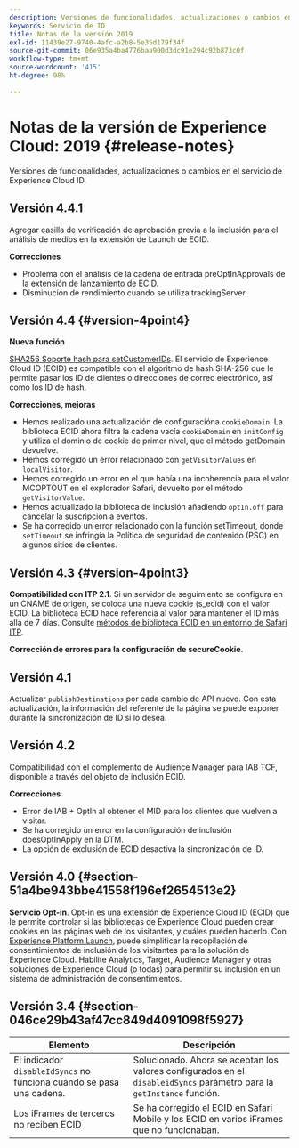 ```yaml
---
description: Versiones de funcionalidades, actualizaciones o cambios en el servicio de Experience Cloud ID.
keywords: Servicio de ID
title: Notas de la versión 2019
exl-id: 11439e27-9740-4afc-a2b8-5e35d179f34f
source-git-commit: 06e935a4ba4776baa900d3dc91e294c92b873c0f
workflow-type: tm+mt
source-wordcount: '415'
ht-degree: 98%

---
```


# Notas de la versión de Experience Cloud: 2019 {#release-notes}

Versiones de funcionalidades, actualizaciones o cambios en el servicio de Experience Cloud ID.

## Versión 4.4.1

Agregar casilla de verificación de aprobación previa a la inclusión para el análisis de medios en la extensión de Launch de ECID.

**Correcciones**

* Problema con el análisis de la cadena de entrada preOptInApprovals de la extensión de lanzamiento de ECID.
* Disminución de rendimiento cuando se utiliza trackingServer.

## Versión 4.4 {#version-4point4}

**Nueva función**

[SHA256 Soporte hash para setCustomerIDs](/help/reference/hashing-support.md). El servicio de Experience Cloud ID (ECID) es compatible con el algoritmo de hash SHA-256 que le permite pasar los ID de clientes o direcciones de correo electrónico, así como los ID de hash.

**Correcciones, mejoras**

* Hemos realizado una actualización de configuracióna `cookieDomain`. La biblioteca ECID ahora filtra la cadena vacía `cookieDomain` en `initConfig` y utiliza el dominio de cookie de primer nivel, que el método getDomain devuelve.
* Hemos corregido un error relacionado con `getVisitorValues` en `localVisitor`. 
* Hemos corregido un error en el que había una incoherencia para el valor MCOPTOUT en el explorador Safari, devuelto por el método `getVisitorValue`. 
* Hemos actualizado la biblioteca de inclusión añadiendo `optIn.off` para cancelar la suscripción a eventos.
* Se ha corregido un error relacionado con la función setTimeout, donde `setTimeout` se infringía la Política de seguridad de contenido (PSC) en algunos sitios de clientes.

## Versión 4.3 {#version-4point3}

**Compatibilidad con ITP 2.1**. Si un servidor de seguimiento se configura en un CNAME de origen, se coloca una nueva cookie (s_ecid) con el valor ECID. La biblioteca ECID hace referencia al valor para mantener el ID más allá de 7 días. Consulte [métodos de biblioteca ECID en un entorno de Safari ITP](/help/reference/ecid-library-methods.md).

**Corrección de errores para la configuración de secureCookie.**

## Versión 4.1

Actualizar `publishDestinations` por cada cambio de API nuevo. Con esta actualización, la información del referente de la página se puede exponer durante la sincronización de ID si lo desea.

## Versión 4.2

Compatibilidad con el complemento de Audience Manager para IAB TCF, disponible a través del objeto de inclusión ECID.

**Correcciones**

* Error de IAB + OptIn al obtener el MID para los clientes que vuelven a visitar.
* Se ha corregido un error en la configuración de inclusión doesOptInApply en la DTM.
* La opción de exclusión de ECID desactiva la sincronización de ID.

## Versión 4.0 {#section-51a4be943bbe41558f196ef2654513e2}

**Servicio Opt-in**. Opt-in es una extensión de Experience Cloud ID (ECID) que le permite controlar si las bibliotecas de Experience Cloud pueden crear cookies en las páginas web de los visitantes, y cuáles pueden hacerlo. Con [Experience Platform Launch](https://experienceleague.adobe.com/docs/launch/using/home.html), puede simplificar la recopilación de consentimientos de inclusión de los visitantes para la solución de Experience Cloud. Habilite Analytics, Target, Audience Manager y otras soluciones de Experience Cloud (o todas) para permitir su inclusión en un sistema de administración de consentimientos.

## Versión 3.4 {#section-046ce29b43af47cc849d4091098f5927}

| Elemento | Descripción |
|---|---|
| El indicador `disableIdSyncs` no funciona cuando se pasa una cadena. | Solucionado. Ahora se aceptan los valores configurados en el `disableidSyncs` parámetro para la `getInstance` función. |
| Los iFrames de terceros no reciben ECID | Se ha corregido el ECID en Safari Mobile y los ECID en varios iFrames que no funcionaban. |
